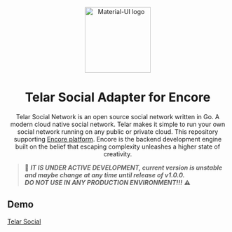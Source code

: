 
<p align="center">
  <a href="https://telar.dec/" rel="noopener" target="_blank"><img width="150" src="https://raw.githubusercontent.com/red-gold/red-gold-web/master/website/static/img/logos/telar-social-logo/profile.png" alt="Material-UI logo"></a></p>
</p>

<h1 align="center">Telar Social Adapter for Encore</h1>

<div align="center">
 Telar Social Network is an open source social network written in Go. A modern cloud native social network. Telar makes it simple to run your own social network running on any public or private cloud. 
  This repository supporting <a href="https://encore.dev">Encore platform</a>. Encore is the backend development engine built on the belief that escaping complexity unleashes a higher state of creativity.
</div>

> 🚧 ***IT IS UNDER ACTIVE DEVELOPMENT, current version is unstable and maybe change at any time until release of v1.0.0.***
<br>***DO NOT USE IN ANY PRODUCTION ENVIRONMENT!!!*** ⚠️

## Demo
[Telar Social](https://social.telar.dev)

